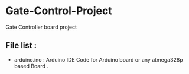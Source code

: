 # Gate-Control-Project
Gate Controller board project 




## File list :
- arduino.ino : Arduino IDE Code for Arduino board or any atmega328p based Board .  
